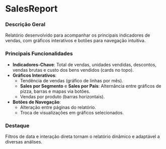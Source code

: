 # SalesReport

### **Descrição Geral**  
Relatório desenvolvido para acompanhar os principais indicadores de vendas, com gráficos interativos e botões para navegação intuitiva.

### **Principais Funcionalidades**  
- **Indicadores-Chave**: Total de vendas, unidades vendidas, descontos, vendas brutas e custo dos bens vendidos (cards no topo).  
- **Gráficos Interativos**:
  - Tendência de vendas (gráfico de linhas por mês).  
  - **Sales por Segmento** e **Sales por País**: Alternância entre gráficos de pizza, barras e mapas via botões.
  - Vendas por produto (barras horizontais).  
- **Botões de Navegação**:
  - Alteração entre páginas do relatório.
  - Troca de visualizações em gráficos selecionados.  

### **Destaque**  
Filtros de data e interação direta tornam o relatório dinâmico e adaptável a diversas análises.
